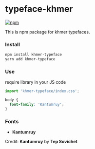 # typeface-khmer
[![npm][npm]][npm-url]

This is npm package for khmer typefaces.

### Install

```bash
npm install khmer-typeface
yarn add khmer-typeface
```

### Use

require library in your JS code

```javascript
import 'khmer-typeface/index.css';
```

```css
body {
  font-family: 'Kantumruy';
}
```

### Fonts
- **Kantumruy**

Credit: **Kantumruy** by **Tep Sovichet**

[npm]: https://img.shields.io/npm/v/khmer-typeface?style=flat-square
[npm-url]: https://www.npmjs.com/package/khmer-typeface
